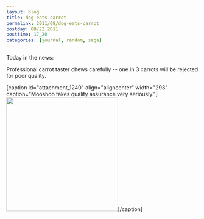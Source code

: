 ```yaml
---
layout: blog
title: dog eats carrot
permalink: 2011/08/dog-eats-carrot
postday: 08/22 2011
posttime: 17_20
categories: [journal, random, saga]
---
```


Today in the news:

Professional carrot taster chews carefully -- one in 3 carrots will be rejected for poor quality.

[caption id="attachment_1240" align="aligncenter" width="293" caption="Mooshoo takes quality assurance very seriously."]<a href="http://blog.kristeraxel.com/wp-content/uploads/2011/08/IMG_20110818_184842.jpg"><img src="http://blog.kristeraxel.com/wp-content/uploads/2011/08/IMG_20110818_184842-293x300.jpg" alt="" title="dog eats carrot" width="293" height="300" class="size-medium wp-image-1240" /></a>[/caption]

